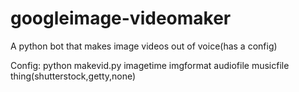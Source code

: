 # googleimage-videomaker
A python bot that makes image videos out of voice(has a config)

Config:
python makevid.py imagetime imgformat audiofile musicfile thing(shutterstock,getty,none)
